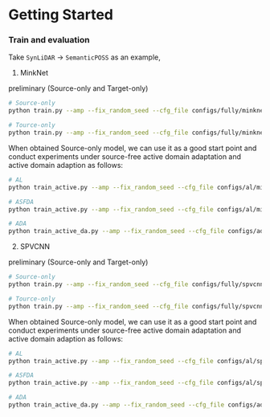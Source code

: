 # Getting Started

### Train and evaluation

Take `SynLiDAR` → `SemanticPOSS` as an example,

1. MinkNet

preliminary (Source-only and Target-only)
```bash
# Source-only
python train.py --amp --fix_random_seed --cfg_file configs/fully/minknet/syn2poss_src.yaml

# Tource-only
python train.py --amp --fix_random_seed --cfg_file configs/fully/minknet/syn2poss_tgt.yaml

```

When obtained Source-only model, we can use it as a good start point and conduct experiments under source-free active domain adaptation and active domain adaption as follows:

```bash
# AL
python train_active.py --amp --fix_random_seed --cfg_file configs/al/minknet/syn2poss.yaml --set ACTIVE.ACTIVE_METHOD VCD     

# ASFDA
python train_active.py --amp --fix_random_seed --cfg_file configs/al/minknet/syn2poss.yaml --init_model_ckp "/path_to_synlidar2poss_sourceonly_checkpoint/ckp/checkpoint_epoch_10.pth" --set ACTIVE.ACTIVE_METHOD VCD

# ADA  
python train_active_da.py --amp --fix_random_seed --cfg_file configs/ada/minknet/syn2poss.yaml --init_model_ckp "/path_to_synlidar2poss_sourceonly_checkpoint/ckp/checkpoint_epoch_10.pth" --set ACTIVE.ACTIVE_METHOD VCD

```


2. SPVCNN

preliminary (Source-only and Target-only)
```bash
# Source-only
python train.py --amp --fix_random_seed --cfg_file configs/fully/spvcnn/syn2poss_src.yaml

# Tource-only
python train.py --amp --fix_random_seed --cfg_file configs/fully/spvcnn/syn2poss_tgt.yaml

```

When obtained Source-only model, we can use it as a good start point and conduct experiments under source-free active domain adaptation and active domain adaption as follows:

```bash
# AL
python train_active.py --amp --fix_random_seed --cfg_file configs/al/spvcnn/syn2poss.yaml --set ACTIVE.ACTIVE_METHOD VCD     

# ASFDA
python train_active.py --amp --fix_random_seed --cfg_file configs/al/spvcnn/syn2poss.yaml --init_model_ckp "/path_to_synlidar2poss_sourceonly_checkpoint/ckp/checkpoint_epoch_10.pth" --set ACTIVE.ACTIVE_METHOD VCD

# ADA  
python train_active_da.py --amp --fix_random_seed --cfg_file configs/ada/spvcnn/syn2poss.yaml --init_model_ckp "/path_to_synlidar2poss_sourceonly_checkpoint/ckp/checkpoint_epoch_10.pth" --set ACTIVE.ACTIVE_METHOD VCD

```
